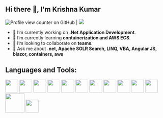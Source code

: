 ## Hi there 👋, I'm Krishna Kumar
![Profile view counter on GitHub](https://komarev.com/ghpvc/?username=GitItKrishna) |  <a href="https://stackoverflow.com/users/4748078/krishna">
    <img src="https://img.shields.io/badge/Stack%20Overflow-8436-F47F24">                                             
  </a>

- 🔭 I’m currently working on **.Net Application Development**.
- 🌱 I’m currently learning **containerization and AWS ECS**.
- 👯 I’m looking to collaborate on **teams**.
- 💬 Ask me about **.net, Apache SOLR Search, LINQ, VBA, Angular JS,  blazor, containers, aws**
 

## Languages and Tools:   

<img src="https://github.com/user-attachments/assets/07000362-c8c8-4d4d-ae1a-c641d176243d" width="40" />
<img src="https://github.com/user-attachments/assets/84531bbe-934b-4b5c-aa9e-a45aa1f4fdd7" width="40" />
<img src="https://github.com/user-attachments/assets/556f3c78-fa6d-4fb6-8e73-5a605d8b879b" width="40" />
<img src="https://github.com/user-attachments/assets/1c0fc0f0-4c4a-452a-b82b-856a2b90b178" width="40" />
<img src="https://github.com/user-attachments/assets/5bd686a9-e2da-4011-a266-1df3ed62f4fd" width="40" />
<img src="https://github.com/user-attachments/assets/1e700800-d6e2-42ff-9a78-f331523eaa00" width="40" />
<img src="https://github.com/user-attachments/assets/f8877b6b-e6ef-4117-b28b-3f2527a32d6e" width="40" />
<img src="https://github.com/user-attachments/assets/e6243b03-8d45-497d-9ed9-71c8f2ab8144" width="40" />
<img src="https://github.com/user-attachments/assets/5c8e52e9-0ebb-4544-9481-248941bb0670" width="40" />
<img src="https://github.com/user-attachments/assets/30adad2d-538b-4d6c-8f4b-f089308cbaf2" width="40" />
<img src="https://github.com/user-attachments/assets/53b34204-524d-4804-a648-cce2efcbe9cc" width="40" />
<img src="https://github.com/user-attachments/assets/7595a567-aee9-4f83-a81f-0d7abb583d82" width="60" />
<img src="https://github.com/user-attachments/assets/fa35592c-42b2-4028-9e57-104fe1bbf795" width="40" />



<!--
**GitItKrishna/GitItKrishna** is a ✨ _special_ ✨ repository because its `README.md` (this file) appears on your GitHub profile.

Here are some ideas to get you started:

- 🔭 I’m currently working on ...
- 🌱 I’m currently learning ...
- 👯 I’m looking to collaborate on ...
- 🤔 I’m looking for help with ...
- 💬 Ask me about ...
- 📫 How to reach me: ...
- 😄 Pronouns: ...
- ⚡ Fun fact: ...
-->
